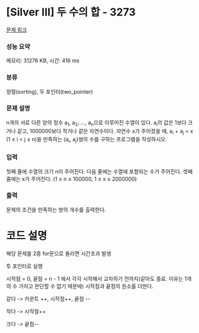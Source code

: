 # [Silver III] 두 수의 합 - 3273 

[문제 링크](https://www.acmicpc.net/problem/3273) 

### 성능 요약

메모리: 31276 KB, 시간: 416 ms

### 분류

정렬(sorting), 두 포인터(two_pointer)

### 문제 설명

<p>n개의 서로 다른 양의 정수 a<sub>1</sub>, a<sub>2</sub>, ..., a<sub>n</sub>으로 이루어진 수열이 있다. a<sub>i</sub>의 값은 1보다 크거나 같고, 1000000보다 작거나 같은 자연수이다. 자연수 x가 주어졌을 때, a<sub>i</sub> + a<sub>j</sub> = x (1 ≤ i < j ≤ n)을 만족하는 (a<sub>i</sub>, a<sub>j</sub>)쌍의 수를 구하는 프로그램을 작성하시오.</p>

### 입력 

 <p>첫째 줄에 수열의 크기 n이 주어진다. 다음 줄에는 수열에 포함되는 수가 주어진다. 셋째 줄에는 x가 주어진다. (1 ≤ n ≤ 100000, 1 ≤ x ≤ 2000000)</p>

### 출력 

 <p>문제의 조건을 만족하는 쌍의 개수를 출력한다.</p>
 

# 코드 설명

<p> 해당 문제를 2중 for문으로 돌리면 시간초과 발생</p>
<p> 투 포인터로 실행</p>
<p> 시작점 = 0, 끝점 = n - 1 에서 각각 시작해서 교차하기 전까지(같아도 종료. 이유는 1개의 수 가지고 판단할 수 없기 때문에) 시작점과 끝점의 원소를 더한다.</p>
<p> 같다 -> 카운트 ++, 시작점++, 끝점 --</p>
<p> 작다 -> 시작점++</p>
<p> 크다 -> 끝점--</p>

 


